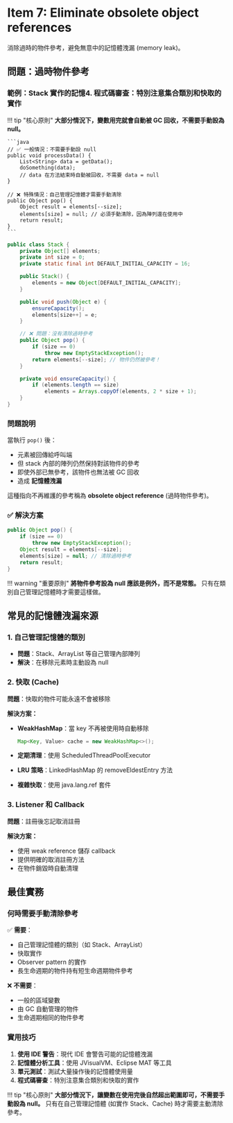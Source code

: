 # Item 7: Eliminate obsolete object references

消除過時的物件參考，避免無意中的記憶體洩漏 (memory leak)。

## 問題：過時物件參考

### 範例：Stack 實作的記憶4. **程式碼審查**：特別注意集合類別和快取的實作

!!! tip "核心原則"
    **大部分情況下，變數用完就會自動被 GC 回收，不需要手動設為 null。**

    ```java
    // ✅ 一般情況：不需要手動設 null
    public void processData() {
        List<String> data = getData();
        doSomething(data);
        // data 在方法結束時自動被回收，不需要 data = null
    }

    // ❌ 特殊情況：自己管理記憶體才需要手動清除
    public Object pop() {
        Object result = elements[--size];
        elements[size] = null; // 必須手動清除，因為陣列還在使用中
        return result;
    }
    ```
```java
public class Stack {
    private Object[] elements;
    private int size = 0;
    private static final int DEFAULT_INITIAL_CAPACITY = 16;

    public Stack() {
        elements = new Object[DEFAULT_INITIAL_CAPACITY];
    }

    public void push(Object e) {
        ensureCapacity();
        elements[size++] = e;
    }

    // ❌ 問題：沒有清除過時參考
    public Object pop() {
        if (size == 0)
            throw new EmptyStackException();
        return elements[--size]; // 物件仍然被參考！
    }

    private void ensureCapacity() {
        if (elements.length == size)
            elements = Arrays.copyOf(elements, 2 * size + 1);
    }
}
```

### 問題說明

當執行 `pop()` 後：

- 元素被回傳給呼叫端
- 但 stack 內部的陣列仍然保持對該物件的參考
- 即使外部已無參考，該物件也無法被 GC 回收
- 造成 **記憶體洩漏**

這種指向不再維護的參考稱為 **obsolete object reference** (過時物件參考)。

### ✅ 解決方案

```java
public Object pop() {
    if (size == 0)
        throw new EmptyStackException();
    Object result = elements[--size];
    elements[size] = null; // 清除過時參考
    return result;
}
```

!!! warning "重要原則"
    **將物件參考設為 null 應該是例外，而不是常態。** 只有在類別自己管理記憶體時才需要這樣做。

## 常見的記憶體洩漏來源

### 1. 自己管理記憶體的類別

- **問題**：Stack、ArrayList 等自己管理內部陣列
- **解決**：在移除元素時主動設為 null

### 2. 快取 (Cache)

**問題**：快取的物件可能永遠不會被移除

**解決方案：**

- **WeakHashMap**：當 key 不再被使用時自動移除

  ```java
  Map<Key, Value> cache = new WeakHashMap<>();
  ```

- **定期清理**：使用 ScheduledThreadPoolExecutor
- **LRU 策略**：LinkedHashMap 的 removeEldestEntry 方法
- **複雜快取**：使用 java.lang.ref 套件

### 3. Listener 和 Callback

**問題**：註冊後忘記取消註冊

**解決方案：**

- 使用 weak reference 儲存 callback
- 提供明確的取消註冊方法
- 在物件銷毀時自動清理

## 最佳實務

### 何時需要手動清除參考

✅ **需要**：

- 自己管理記憶體的類別（如 Stack、ArrayList）
- 快取實作
- Observer pattern 的實作
- 長生命週期的物件持有短生命週期物件參考

❌ **不需要**：

- 一般的區域變數
- 由 GC 自動管理的物件
- 生命週期相同的物件參考

### 實用技巧

1. **使用 IDE 警告**：現代 IDE 會警告可能的記憶體洩漏
2. **記憶體分析工具**：使用 JVisualVM、Eclipse MAT 等工具
3. **單元測試**：測試大量操作後的記憶體使用量
4. **程式碼審查**：特別注意集合類別和快取的實作

!!! tip "核心原則"
    **大部分情況下，讓變數在使用完後自然超出範圍即可，不需要手動設為 null。** 只有在自己管理記憶體 (如實作 Stack、Cache) 時才需要主動清除參考。
